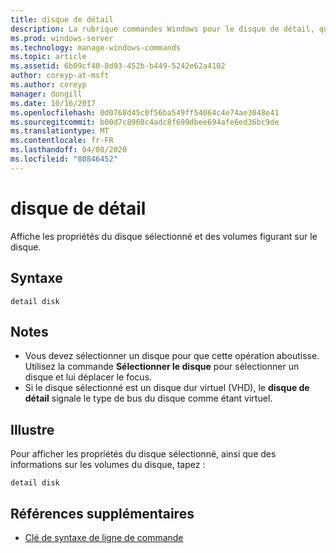 ```yaml
---
title: disque de détail
description: La rubrique commandes Windows pour le disque de détail, qui affiche les propriétés du disque sélectionné et les volumes sur ce disque.
ms.prod: windows-server
ms.technology: manage-windows-commands
ms.topic: article
ms.assetid: 6b09cf40-8d93-452b-b449-5242e62a4102
author: coreyp-at-msft
ms.author: coreyp
manager: dongill
ms.date: 10/16/2017
ms.openlocfilehash: 0d0768d45c0f56ba549ff54064c4e74ae3048e41
ms.sourcegitcommit: b00d7c8968c4adc8f699dbee694afe6ed36bc9de
ms.translationtype: MT
ms.contentlocale: fr-FR
ms.lasthandoff: 04/08/2020
ms.locfileid: "80846452"
---
```

# <a name="detail-disk"></a>disque de détail

Affiche les propriétés du disque sélectionné et des volumes figurant sur le disque.

## <a name="syntax"></a>Syntaxe

```
detail disk
```

## <a name="remarks"></a>Notes

-   Vous devez sélectionner un disque pour que cette opération aboutisse. Utilisez la commande **Sélectionner le disque** pour sélectionner un disque et lui déplacer le focus.
-   Si le disque sélectionné est un disque dur virtuel (VHD), le **disque de détail** signale le type de bus du disque comme étant virtuel.

## <a name="examples"></a><a name=BKMK_examples></a>Illustre

Pour afficher les propriétés du disque sélectionné, ainsi que des informations sur les volumes du disque, tapez :
```
detail disk
```

## <a name="additional-references"></a>Références supplémentaires

- [Clé de syntaxe de ligne de commande](command-line-syntax-key.md)

